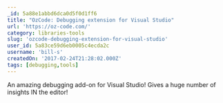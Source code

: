 ```yaml
---
_id: 5a88e1abbd6dca0d5f0d1ff6
title: "OzCode: Debugging extension for Visual Studio"
url: 'https://oz-code.com/'
category: libraries-tools
slug: 'ozcode-debugging-extension-for-visual-studio'
user_id: 5a83ce59d6eb0005c4ecda2c
username: 'bill-s'
createdOn: '2017-02-24T21:28:02.000Z'
tags: [debugging,tools]
---
```


An amazing debugging add-on for Visual Studio! Gives a huge number of insights IN the editor!
